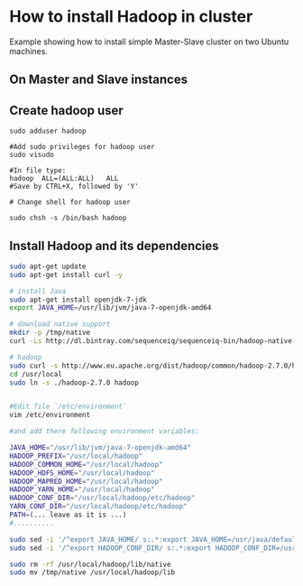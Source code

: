 How to install Hadoop in cluster
================================

Example showing how to install simple Master-Slave cluster on two Ubuntu machines.

On Master and Slave instances
-----------------------------

## Create hadoop user
```
sudo adduser hadoop

#Add sudo privileges for hadoop user 
sudo visudo

#In file type:
hadoop  ALL=(ALL:ALL)   ALL
#Save by CTRL+X, followed by 'Y'

# Change shell for hadoop user

sudo chsh -s /bin/bash hadoop

```

## Install Hadoop and its dependencies
```  bash
sudo apt-get update
sudo apt-get install curl -y

# install Java
sudo apt-get install openjdk-7-jdk
export JAVA_HOME=/usr/lib/jvm/java-7-openjdk-amd64

# download native support
mkdir -p /tmp/native
curl -Ls http://dl.bintray.com/sequenceiq/sequenceiq-bin/hadoop-native-64-2.7.0.tar | tar -x -C /tmp/native

# hadoop
sudo curl -s http://www.eu.apache.org/dist/hadoop/common/hadoop-2.7.0/hadoop-2.7.0.tar.gz | sudo tar -xz -C /usr/local/
cd /usr/local
sudo ln -s ./hadoop-2.7.0 hadoop


#Edit file `/etc/environment` 
vim /etc/environment

#and add there following environment variables:

JAVA_HOME="/usr/lib/jvm/java-7-openjdk-amd64"
HADOOP_PREFIX="/usr/local/hadoop"
HADOOP_COMMON_HOME="/usr/local/hadoop"
HADOOP_HDFS_HOME="/usr/local/hadoop"
HADOOP_MAPRED_HOME="/usr/local/hadoop"
HADOOP_YARN_HOME="/usr/local/hadoop"
HADOOP_CONF_DIR="/usr/local/hadoop/etc/hadoop"
YARN_CONF_DIR="/usr/local/hadoop/etc/hadoop"
PATH=(... leave as it is ...)
#..........

sudo sed -i '/^export JAVA_HOME/ s:.*:export JAVA_HOME=/usr/java/default\nexport HADOOP_PREFIX=/usr/local/hadoop\nexport HADOOP_HOME=/usr/local/hadoop\n:' $HADOOP_PREFIX/etc/hadoop/hadoop-env.sh
sudo sed -i '/^export HADOOP_CONF_DIR/ s:.*:export HADOOP_CONF_DIR=/usr/local/hadoop/etc/hadoop/:' $HADOOP_PREFIX/etc/hadoop/hadoop-env.sh

sudo rm -rf /usr/local/hadoop/lib/native
sudo mv /tmp/native /usr/local/hadoop/lib




```






